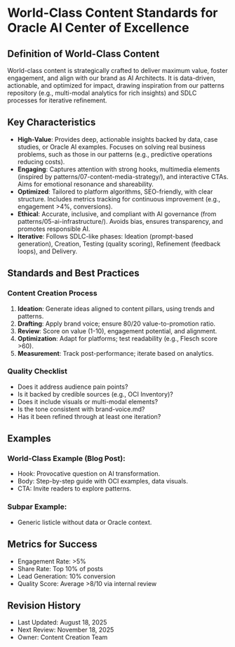 # World-Class Content Standards for Oracle AI Center of Excellence

## Definition of World-Class Content
World-class content is strategically crafted to deliver maximum value, foster engagement, and align with our brand as AI Architects. It is data-driven, actionable, and optimized for impact, drawing inspiration from our patterns repository (e.g., multi-modal analytics for rich insights) and SDLC processes for iterative refinement.

## Key Characteristics
- **High-Value**: Provides deep, actionable insights backed by data, case studies, or Oracle AI examples. Focuses on solving real business problems, such as those in our patterns (e.g., predictive operations reducing costs).
- **Engaging**: Captures attention with strong hooks, multimedia elements (inspired by patterns/07-content-media-strategy/), and interactive CTAs. Aims for emotional resonance and shareability.
- **Optimized**: Tailored to platform algorithms, SEO-friendly, with clear structure. Includes metrics tracking for continuous improvement (e.g., engagement >4%, conversions).
- **Ethical**: Accurate, inclusive, and compliant with AI governance (from patterns/05-ai-infrastructure/). Avoids bias, ensures transparency, and promotes responsible AI.
- **Iterative**: Follows SDLC-like phases: Ideation (prompt-based generation), Creation, Testing (quality scoring), Refinement (feedback loops), and Delivery.

## Standards and Best Practices
### Content Creation Process
1. **Ideation**: Generate ideas aligned to content pillars, using trends and patterns.
2. **Drafting**: Apply brand voice; ensure 80/20 value-to-promotion ratio.
3. **Review**: Score on value (1-10), engagement potential, and alignment.
4. **Optimization**: Adapt for platforms; test readability (e.g., Flesch score >60).
5. **Measurement**: Track post-performance; iterate based on analytics.

### Quality Checklist
- Does it address audience pain points?
- Is it backed by credible sources (e.g., OCI Inventory)?
- Does it include visuals or multi-modal elements?
- Is the tone consistent with brand-voice.md?
- Has it been refined through at least one iteration?

## Examples
### World-Class Example (Blog Post):
- Hook: Provocative question on AI transformation.
- Body: Step-by-step guide with OCI examples, data visuals.
- CTA: Invite readers to explore patterns.

### Subpar Example:
- Generic listicle without data or Oracle context.

## Metrics for Success
- Engagement Rate: >5%
- Share Rate: Top 10% of posts
- Lead Generation: 10% conversion
- Quality Score: Average >8/10 via internal review

## Revision History
- Last Updated: August 18, 2025
- Next Review: November 18, 2025
- Owner: Content Creation Team
